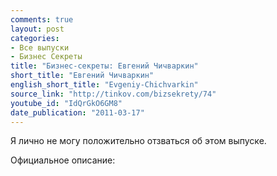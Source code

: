 ```yaml
---
comments: true
layout: post
categories:
- Все выпуски
- Бизнес Секреты
title: "Бизнес-секреты: Евгений Чичваркин"
short_title: "Евгений Чичваркин"
english_short_title: "Evgeniy-Chichvarkin"
source_link: "http://tinkov.com/bizsekrety/74"
youtube_id: "IdQrGkO6GM8"
date_publication: "2011-03-17"
---
```


Я лично не могу положительно отзваться об этом выпуске.

Официальное описание:  
